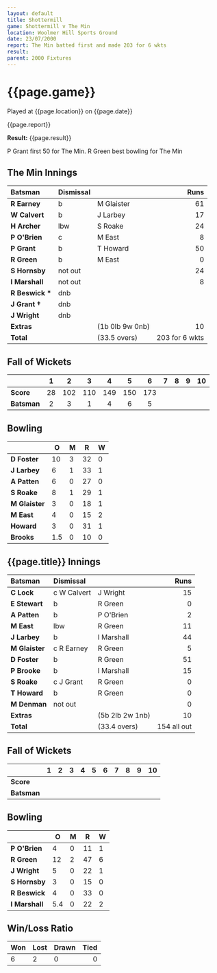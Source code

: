 ```yaml
---
layout: default
title: Shottermill
game: Shottermill v The Min
location: Woolmer Hill Sports Ground
date: 23/07/2000
report: The Min batted first and made 203 for 6 wkts
result: 
parent: 2000 Fixtures
---
```


# {{page.game}}

Played at {{page.location}} on {{page.date}}

{{page.report}}

**Result:** {{page.result}}

P Grant first 50 for The Min. R Green best bowling for The Min

## The Min Innings

| Batsman | Dismissal |  | Runs |
|:---|:---|---|---:|
| **R Earney** | b | M Glaister | 61 |
| **W Calvert** | b | J Larbey | 17 |
| **H Archer** | lbw | S Roake | 24 |
| **P O'Brien** | c | M East | 8 |
| **P Grant** | b | T Howard | 50 |
| **R Green** | b | M East | 0 |
| **S Hornsby** | not out |  | 24 |
| **I Marshall** | not out |  | 8 |
| **R Beswick &#42;** | dnb |  |  |
| **J Grant &#8224;** | dnb |  |  |
| **J Wright** | dnb |  |  |
| **Extras** | | (1b 0lb 9w 0nb) | 10 |
| **Total** | | (33.5 overs) | 203 for 6 wkts |

## Fall of Wickets

| | 1 | 2 | 3 | 4 | 5 | 6 | 7 | 8 | 9 | 10 |
|---|:---:|:---:|:---:|:---:|:---:|:---:|:---:|:---:|:---:|:---:|
| **Score** | 28 | 102 | 110 | 149 | 150 | 173 |  |  |  |  |
| **Batsman** | 2 | 3 | 1 | 4 | 6 | 5 |  |  |  |  |

## Bowling

| | O | M | R | W |
|---|---|---|---|---|
| **D Foster** | 10 | 3 | 32 | 0 |
| **J Larbey** | 6 | 1 | 33 | 1 |
| **A Patten** | 6 | 0 | 27 | 0 |
| **S Roake** | 8 | 1 | 29 | 1 |
| **M Glaister** | 3 | 0 | 18 | 1 |
| **M East** | 4 | 0 | 15 | 2 |
| **Howard** | 3 | 0 | 31 | 1 |
| **Brooks** | 1.5 | 0 | 10 | 0 |

## {{page.title}} Innings

| Batsman | Dismissal |  | Runs |
|:---|:---|---|---:|
| **C Lock** | c W Calvert | J Wright | 15 |
| **E Stewart** | b | R Green | 0 |
| **A Patten** | b | P O'Brien | 2 |
| **M East** | lbw | R Green | 11 |
| **J Larbey** | b | I Marshall | 44 |
| **M Glaister** | c R Earney | R Green | 5 |
| **D Foster** | b | R Green | 51 |
| **P Brooke** | b | I Marshall | 15 |
| **S Roake** | c J Grant | R Green | 0 |
| **T Howard** | b | R Green | 0 |
| **M Denman** | not out |  | 0 |
| **Extras** | | (5b 2lb 2w 1nb) | 10 |
| **Total** | | (33.4 overs) | 154 all out |

## Fall of Wickets

| | 1 | 2 | 3 | 4 | 5 | 6 | 7 | 8 | 9 | 10 |
|---|:---:|:---:|:---:|:---:|:---:|:---:|:---:|:---:|:---:|:---:|
| **Score** |  |  |  |  |  |  |  |  |  |  |
| **Batsman** |  |  |  |  |  |  |  |  |  |  |

## Bowling

| | O | M | R | W |
|---|---|---|---|---|
| **P O'Brien** | 4 | 0 | 11 | 1 |
| **R Green** | 12 | 2 | 47 | 6 |
| **J Wright** | 5 | 0 | 22 | 1 |
| **S Hornsby** | 3 | 0 | 15 | 0 |
| **R Beswick** | 4 | 0 | 33 | 0 |
| **I Marshall** | 5.4 | 0 | 22 | 2 |

## Win/Loss Ratio

| Won | Lost | Drawn | Tied |
|:---|:---|:---|---:|
| 6 | 2 | 0 | 0 |